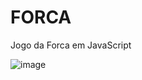 # FORCA
Jogo da Forca em JavaScript

![image](https://github.com/RICKBISPO/FORCA/assets/85528622/24396b8d-12f8-4c97-a1b6-eb5090d017d3)
